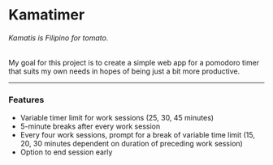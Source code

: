 # Kamatimer
###### *Kamatis* is Filipino for tomato.

My goal for this project is to create a simple web app for a pomodoro timer that suits my own needs in hopes of being just a bit more productive.

---

### Features
- Variable timer limit for work sessions (25, 30, 45 minutes)
- 5-minute breaks after every work session
- Every four work sessions, prompt for a break of variable time limit (15, 20, 30 minutes dependent on duration of preceding work session)
- Option to end session early
